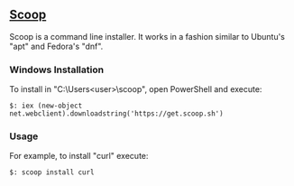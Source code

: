 ## [Scoop](https://scoop.sh/)

Scoop is a command line installer.
It works in a fashion similar to Ubuntu's "apt" and Fedora's "dnf".

### Windows Installation

To install in "C:\Users\<user>\scoop", open PowerShell and execute:
```
$: iex (new-object net.webclient).downloadstring('https://get.scoop.sh')
```

### Usage

For example, to install "curl" execute:
```
$: scoop install curl
```